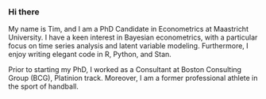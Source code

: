 ### Hi there
My name is Tim, and I am a PhD Candidate in Econometrics at Maastricht University. I have a keen interest in Bayesian econometrics, with a particular focus on time series analysis and latent variable modeling. Furthermore, I enjoy writing elegant code in R, Python, and Stan.

Prior to starting my PhD, I worked as a Consultant at Boston Consulting Group (BCG), Platinion track. Moreover, I am a former professional athlete in the sport of handball.

